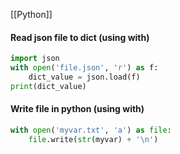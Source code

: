 [[Python]]

#### Read json file to dict (using with)
```Python
import json
with open('file.json', 'r') as f:
    dict_value = json.load(f)
print(dict_value)
```


#### Write file in python (using with)
```Python
with open('myvar.txt', 'a') as file: 
	file.write(str(myvar) + '\n')
```


